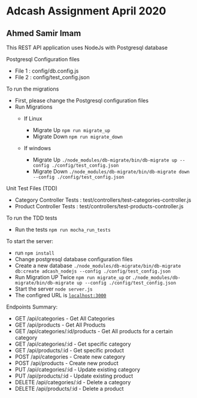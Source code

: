 # Adcash Assignment April 2020
## Ahmed Samir Imam

This REST API application uses NodeJs with Postgresql database

Postgresql Configuration files
  * File 1 :  config/db.config.js
  * File 2 :  config/test_config.json

 
To run the migrations
  * First, please change the Postgresql configuration files
  * Run Migrations
    * If Linux
      * Migrate Up `npm run migrate_up`
      * Migrate Down `npm run migrate_down`
  
    * If windows
      * Migrate Up `./node_modules/db-migrate/bin/db-migrate up --config ./config/test_config.json`
      * Migrate Down `./node_modules/db-migrate/bin/db-migrate down --config ./config/test_config.json`

 
Unit Test Files (TDD)
  * Category Controller Tests        : test/controllers/test-categories-controller.js
  * Product Controller Tests         : test/controllers/test-products-controller.js


To run the TDD tests
  * Run the tests `npm run mocha_run_tests`


To start the server:
  * run `npm install`
  * Change postgresql database configuration files
  * Create a new database `./node_modules/db-migrate/bin/db-migrate db:create adcash_nodejs --config ./config/test_config.json`
  * Run Migration UP Twice `npm run migrate_up` or `./node_modules/db-migrate/bin/db-migrate up --config ./config/test_config.json`
  * Start the server `node server.js`
  * The configred URL is [`localhost:3000`](http://localhost:3000) 


Endpoints Summary:
  * GET /api/categories - Get All Categories
  * GET /api/products - Get All Products
  * GET /api/categories/:id/products - Get All products for a certain category
  * GET /api/categories/:id - Get specific category
  * GET /api/products/:id - Get specific product
  * POST /api/categories - Create new category
  * POST /api/products - Create new product
  * PUT /api/categories/:id - Update existing category
  * PUT /api/products/:id - Update existing product
  * DELETE /api/categories/:id - Delete a category 
  * DELETE /api/products/:id - Delete a product